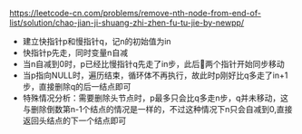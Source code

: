 https://leetcode-cn.com/problems/remove-nth-node-from-end-of-list/solution/chao-jian-ji-shuang-zhi-zhen-fu-tu-jie-by-newpp/



- 建立快指针p和慢指针q，记n的初始值为in
- 快指针p先走，同时变量n自减
- 当n自减到0时，p已经比慢指针q先走了in步，此后两个指针开始同步移动
- 当p指向NULL时，遍历结束，循环体不再执行，故此时p刚好比q多走了in+1步，直接删除q的后一结点即可
- 特殊情况分析：需要删除头节点时，p最多只会比q多走n步，q并未移动，这与删除倒数第n-1个结点的情况是一样的，不过这种情况下n只会自减到0,直接返回头结点的下一个结点即可
  

